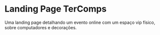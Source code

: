 # Landing Page TerComps
Uma landing page detalhando um evento online com um espaço vip físico, sobre computadores e decorações.
